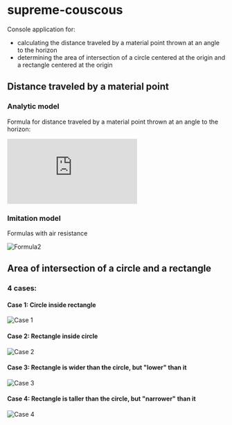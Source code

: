 # supreme-couscous
Console application for:
- calculating the distance traveled by a material point thrown at an angle to the horizon
- determining the area of intersection of a circle centered at the origin and a rectangle centered at the origin
## Distance traveled by a material point
### Analytic model
Formula for distance traveled by a material point thrown at an angle to the horizon: 

![Formula1](http://www.sciweavers.org/tex2img.php?eq=L%20%3D%20%20%5Cfrac%7B%5Cupsilon_0%5E2%20sin%202%20%20%5Ctheta%7D%7Bg%7D%20&bc=White&fc=Black&im=jpg&fs=12&ff=arev&edit=0 "Analytic model formula")
### Imitation model
Formulas with air resistance

![Formula2](https://sun9-62.userapi.com/impg/sEJLcI1uA_UaSZeNXnIQhw1sPzparCpjOcqqNg/3JZJCqEJ6IY.jpg?size=677x365&quality=96&sign=915d73eef0e64ad7cc2614645a503267&type=album "Imitation model formula")

## Area of intersection of a circle and a rectangle
### 4 cases:
#### Case 1: Circle inside rectangle

![Case 1](https://sun9-61.userapi.com/impg/R11cKVRuI5ZAmAIaFRikU4If7XbtQ-6vZRHNZw/Hg8ZTblGXXc.jpg?size=317x383&quality=96&sign=28ddf718f69330c06d84aaa8ca64d36e&type=album "Case 1")
#### Case 2: Rectangle inside circle

![Case 2](https://sun9-33.userapi.com/impg/49wjBd6v1LrpmhP8MVlTntP8Ge8EBoGdEwA17g/dVAuiTou9HA.jpg?size=382x426&quality=96&sign=e1608bc8ec5d2ca66e2016b0feda3a00&type=album "Case 2")
#### Case 3: Rectangle is wider than the circle, but **"lower"** than it

![Case 3](https://sun9-27.userapi.com/impg/0peCv7crmYeHDjqMYFn11S29xeg49BjoNqx4GA/WwbmjkTtsCg.jpg?size=499x364&quality=96&sign=76dbec62d058190eec6048b621164f2f&type=album "Case 3")
#### Case 4: Rectangle is taller than the circle, but **"narrower"** than it

![Case 4](https://sun9-12.userapi.com/impg/k1mrZeOs9HdMUTX_IDk2pqVgdLQxp7ugH_fC7w/yC44Qy5RLFQ.jpg?size=325x442&quality=96&sign=997a3bbac96afa95ef1eaac4f4e17158&type=album "Case 4")

